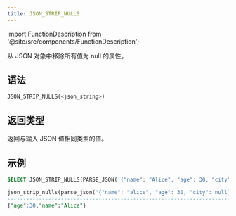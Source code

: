 ```yaml
---
title: JSON_STRIP_NULLS
---
```

import FunctionDescription from '@site/src/components/FunctionDescription';

<FunctionDescription description="引入或更新于：v1.2.89"/>

从 JSON 对象中移除所有值为 null 的属性。

## 语法

```sql
JSON_STRIP_NULLS(<json_string>)
```

## 返回类型

返回与输入 JSON 值相同类型的值。

## 示例

```sql
SELECT JSON_STRIP_NULLS(PARSE_JSON('{"name": "Alice", "age": 30, "city": null}'));

json_strip_nulls(parse_json('{"name": "alice", "age": 30, "city": null}'))|
--------------------------------------------------------------------------+
{"age":30,"name":"Alice"}                                                 |
```